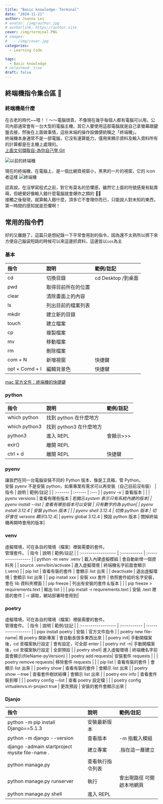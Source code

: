 ```yaml
---
title: "Basic knowledge- Terminal"
date: "2024-11-21"
author: Joanna Lei
# avatar: /img/author.jpg
# authorlink: https://author.site
cover: /img/terminal.PNG
# images:
#   - /img/cover.jpg
categories:
  - Learning Code

tags:
  - Basic knowledge
# nolastmod: true
draft: false
---
```


## 終端機指令集合區 🥷

<!--more-->

### 終端機是什麼

在古老的時代~~喂！！～～電腦很貴，不像現在幾乎每個人都有電腦可以用。公司內部通常會有一台大型的電腦主機，其它人要使用這部電腦就是自己拿螢幕跟鍵盤去接，然後在上面做事情，這些末端的操作設備便統稱之「終端機」。  
終端機本身通常不是一部電腦，它沒有運算能力，僅用來顯示資料及輸入資料所有的計算都是在主機上處理的。  
[上面文句擷取自-為你自己學 Git](https://gitbook.tw/chapters/command-line/command-line "前往")

![以前的終端機](https://cdna.artstation.com/p/assets/images/images/034/244/186/large/sergiusz-w-4-f.jpg?1611779462)

現在的終端機，在電腦上，是一個比網頁視窗小，黑黑的一片的視窗，它的 icon 者這樣
![終端機](https://help.apple.com/assets/65DFB7A79DFEC61A7A0517AC/65DFB7A793CD15C0410BA37D/zh_TW/d94aa1c4979b25e9ffbda97fcbae219a.png)

認真說，在沒學寫程式之前，對它有莫名的恐懼感，雖然它上面的符號感覺有點賣萌，但總覺好像輸入錯什麼電腦就會爆炸之類的 😶‍🌫️  
接觸之後發現，就算輸入錯什麼，頂多它不會理你而已，只能說人對未知的東西，第一時間的感知就是恐懼啊！

## 常用的指令們

好的又離題了，這篇只是想紀錄一下平常會用到的指令，因為還不太熟所以擠下來方便自己腦袋短路的時候可以來這邊抓資料，這邊皆以`ios`為主

### 基本

| 指令           | 說明               | 範例/註記          |
| :------------- | :----------------- | :----------------- |
| cd             | 切換目錄           | cd Desktop /到桌面 |
| pwd            | 取得目前所在的位置 |                    |
| clear          | 清除畫面上的內容   |                    |
| ls             | 列出目前的檔案列表 |                    |
| mkdir          | 建立新的目錄       |                    |
| touch          | 建立檔案           |                    |
| cp             | 複製檔案           |                    |
| mv             | 移動檔案           |                    |
| rm             | 刪除檔案           |                    |
| com + N        | 新增視窗           | 快捷鍵             |
| opt + Comd + I | 編輯背景色         | 快捷鍵             |

[mac 官方文件：終端機的快捷鍵](https://support.apple.com/zh-tw/guide/terminal/trmlshtcts/mac "前往官網")

### python

| 指令          | 說明                    | 範例/註記 |
| :------------ | :---------------------- | :-------- |
| which python  | 找到 python 在什麼地方  |           |
| which python3 | 找到 python3 在什麼地方 |           |
| python3       | 進入 REPL               | 會顯示>>> |
| exir()        | 離開 REPL               |           |
| ctrl + d      | 離開 REPL               | 快捷鍵    |

### pyenv

讓我們在同一台電腦安裝不同的 Python 版本，像是工具箱，管 Python。  
安裝 pyenv 不是安裝 python，如果專案有需求可以再安裝（自己目前沒有裝）
| 指令 | 說明 | 範例/註記 |
| :------- | :------ | :--- |
| pyenv -v | 查看版本 | |
| pyenv versions | 查看有哪些版本 | 若顯示*system 表示只有系統內建的版本|
| pyenv install --list | 查看有哪些版本可以安裝 | 只有數字的為 python|
| pyenv install 3.12.4 | 安裝 python 版本 | |
| pyenv shell 3.12.4 | 切換 python 版本 | 切好會在 versons 顯示*3.12.4|
| pyenv global 3.12.4 | 預設 python 版本 | 關掉終端機再開時會用的版本|

### venv

虛擬環境，可在各自的環境（檔案）裡裝需要的套件。  
管理套件。
| 指令 | 說明 | 範例/註記 |
| :------------------ | :----------- | :------------------ |
| python -m venv .venv | 載入內建虛擬模組 | 會自動新增一個資料夾 |
| source .venv/bin/activate | 進入虛擬環境 | 終端機名字前面會顯示(.venv) |
| pip list | 查看有裝的套件 | 會顯示 list 出來 |
| deactivate | 退出虛擬環境 | 會顯示 list 出來 |
| pip install xxx | 安裝 xxx 套件 | 依照套件給的名字安裝，會在 lib 資料夾裡面 |
| pip freeze | 列出有安裝的套件＆版本 | |
| pip freeze > requirements.text | 輸出 list | |
| pip install -r requirements.text | 安裝 .text 裡面的套件 | -r 讀取，網站部署時會用到|

### poetry

虛擬環境，可在各自的環境（檔案）裡裝需要的套件。  
管理套件。
| 指令 | 說明 | 範例/註記 |
| :------------------ | :----------- | :------------------ |
| pipx install poetry | 安裝 | 官方文件指令 |
| poetry new file-name| 用 poetry 開新專案 | 會自動長很多東西出來 |
| poetry init| 手動開檔案後，cd 至檔案執行設定 | 會有設定，可全部 enter |
| poetry init -n| 手動開檔案後，cd 至檔案執行設定 | 全部預設 |
| poetry shell| 進入虛擬環境 | 終端機名字前面會顯示(fileName-pyVersion) |
| poetry add requests| 安裝套件 requests | |
| poetry remove requests| 移除套件 requests | |
| pip list | 查看有裝的套件 | 會顯示 list 出來 |
| poetry show | 查看有裝的套件 | 會顯示 list 出來 |
| poetry show --tree | 查看套件樹狀結構 | 會顯示 list 出來 |
| poetry env info | 查看套件裝到哪 | |
| poetry config --list | 查看 poetry 設定檔 | |
| poetry config virtualenvs.in-project true | 更改預設 | 安裝的套件會顯示出來 |

### Djanjo

| 指令                                           | 說明             | 範例/註記                 |
| :--------------------------------------------- | :--------------- | :------------------------ |
| python -m pip install Django==5.1.3            | 安裝最新版本     |                           |
| python -m django --version                     | 查看版本         | -m 指載入模組             |
| django -admain startproject mysite file-name . | 建立專案         | .指在這一層建立           |
| python manage.py                               | 查看執行指令列表 |                           |
| python manage.py runserver                     | 執行             | 會出現路徑 可開啟本地網頁 |
| python manage.py shell                         | 進入 REPL        |                           |
